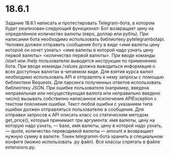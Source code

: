 # 18.6.1
Задание 18.6.1
написать и протестировать Telegram-бота, в котором будет реализован следующий функционал:
Бот возвращает цену на определённое количество валюты (евро, доллар или рубль).
При написании бота необходимо использовать библиотеку pytelegrambotapi.
Человек должен отправить сообщение боту в виде <имя валюты цену которой он хочет узнать> <имя валюты в которой надо узнать цену первой валюты> <количество первой валюты>.
При вводе команды /start или /help пользователю выводятся инструкции по применению бота.
При вводе команды /values должна выводиться информация о всех доступных валютах в читаемом виде.
Для взятия курса валют необходимо использовать API и отправлять к нему запросы с помощью библиотеки Requests.
Для парсинга полученных ответов использовать библиотеку JSON.
При ошибке пользователя (например, введена неправильная или несуществующая валюта или неправильно введено число) вызывать собственно написанное исключение APIException с текстом пояснения ошибки.
Текст любой ошибки с указанием типа ошибки должен отправляться пользователю в сообщения.
Для отправки запросов к API описать класс со статическим методом get_price(), который принимает три аргумента: имя валюты, цену на которую надо узнать, — base, имя валюты, цену в которой надо узнать, — quote, количество переводимой валюты — amount и возвращает нужную сумму в валюте.
Токен telegramm-бота хранить в специальном конфиге (можно использовать .py файл).
Все классы спрятать в файле extensions.py.
